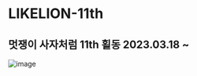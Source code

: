 # LIKELION-11th
## 멋쟁이 사자처럼 11th 횔동 2023.03.18 ~ 

![image](https://github.com/KangRokYoon/LIKELION-11th/assets/129154834/ee585165-9948-4560-9211-4ea52bd2c1f6)

